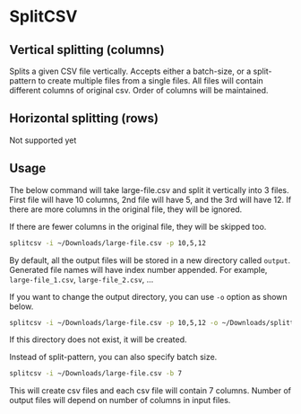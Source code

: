 # SplitCSV

## Vertical splitting (columns)
Splits a given CSV file vertically.
Accepts either a batch-size, or a split-pattern to create multiple files
from a single files. All files will contain different columns of original csv.
Order of columns will be maintained.

## Horizontal splitting (rows)

Not supported yet

## Usage

The below command will take large-file.csv and split it vertically into 3 files.
First file will have 10 columns, 2nd file will have 5, and the 3rd will have 12.
If there are more columns in the original file, they will be ignored. 

If there are fewer columns in the original file, they will be skipped too.   

```bash
splitcsv -i ~/Downloads/large-file.csv -p 10,5,12
```

By default, all the output files will be stored in a new directory called 
`output`. Generated file names will have index number appended. For example,
`large-file_1.csv`, `large-file_2.csv`, ...

If you want to change the output directory, you can use `-o` option as shown below.

 
```bash
splitcsv -i ~/Downloads/large-file.csv -p 10,5,12 -o ~/Downloads/splitted-data/
```

If this directory does not exist, it will be created.

Instead of split-pattern, you can also specify batch size.

```bash
splitcsv -i ~/Downloads/large-file.csv -b 7
```

This will create csv files and each csv file will contain 7 columns. Number of output files will
depend on number of columns in input files.